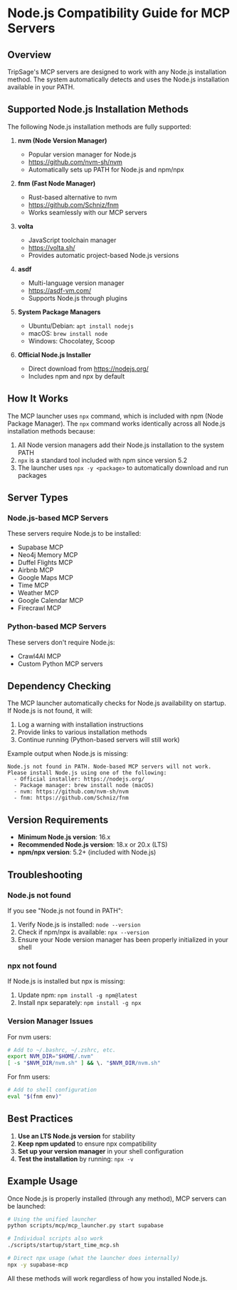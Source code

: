 # Node.js Compatibility Guide for MCP Servers

## Overview

TripSage's MCP servers are designed to work with any Node.js installation method. The system automatically detects and uses the Node.js installation available in your PATH.

## Supported Node.js Installation Methods

The following Node.js installation methods are fully supported:

1. **nvm (Node Version Manager)**
   - Popular version manager for Node.js
   - <https://github.com/nvm-sh/nvm>
   - Automatically sets up PATH for Node.js and npm/npx

2. **fnm (Fast Node Manager)**
   - Rust-based alternative to nvm
   - <https://github.com/Schniz/fnm>
   - Works seamlessly with our MCP servers

3. **volta**
   - JavaScript toolchain manager
   - <https://volta.sh/>
   - Provides automatic project-based Node.js versions

4. **asdf**
   - Multi-language version manager
   - <https://asdf-vm.com/>
   - Supports Node.js through plugins

5. **System Package Managers**
   - Ubuntu/Debian: `apt install nodejs`
   - macOS: `brew install node`
   - Windows: Chocolatey, Scoop

6. **Official Node.js Installer**
   - Direct download from <https://nodejs.org/>
   - Includes npm and npx by default

## How It Works

The MCP launcher uses `npx` command, which is included with npm (Node Package Manager). The `npx` command works identically across all Node.js installation methods because:

1. All Node version managers add their Node.js installation to the system PATH
2. `npx` is a standard tool included with npm since version 5.2
3. The launcher uses `npx -y <package>` to automatically download and run packages

## Server Types

### Node.js-based MCP Servers

These servers require Node.js to be installed:

- Supabase MCP
- Neo4j Memory MCP
- Duffel Flights MCP
- Airbnb MCP
- Google Maps MCP
- Time MCP
- Weather MCP
- Google Calendar MCP
- Firecrawl MCP

### Python-based MCP Servers

These servers don't require Node.js:

- Crawl4AI MCP
- Custom Python MCP servers

## Dependency Checking

The MCP launcher automatically checks for Node.js availability on startup. If Node.js is not found, it will:

1. Log a warning with installation instructions
2. Provide links to various installation methods
3. Continue running (Python-based servers will still work)

Example output when Node.js is missing:

```plaintext
Node.js not found in PATH. Node-based MCP servers will not work.
Please install Node.js using one of the following:
  - Official installer: https://nodejs.org/
  - Package manager: brew install node (macOS)
  - nvm: https://github.com/nvm-sh/nvm
  - fnm: https://github.com/Schniz/fnm
```

## Version Requirements

- **Minimum Node.js version**: 16.x
- **Recommended Node.js version**: 18.x or 20.x (LTS)
- **npm/npx version**: 5.2+ (included with Node.js)

## Troubleshooting

### Node.js not found

If you see "Node.js not found in PATH":

1. Verify Node.js is installed: `node --version`
2. Check if npm/npx is available: `npx --version`
3. Ensure your Node version manager has been properly initialized in your shell

### npx not found

If Node.js is installed but npx is missing:

1. Update npm: `npm install -g npm@latest`
2. Install npx separately: `npm install -g npx`

### Version Manager Issues

For nvm users:

```bash
# Add to ~/.bashrc, ~/.zshrc, etc.
export NVM_DIR="$HOME/.nvm"
[ -s "$NVM_DIR/nvm.sh" ] && \. "$NVM_DIR/nvm.sh"
```

For fnm users:

```bash
# Add to shell configuration
eval "$(fnm env)"
```

## Best Practices

1. **Use an LTS Node.js version** for stability
2. **Keep npm updated** to ensure npx compatibility
3. **Set up your version manager** in your shell configuration
4. **Test the installation** by running: `npx -v`

## Example Usage

Once Node.js is properly installed (through any method), MCP servers can be launched:

```bash
# Using the unified launcher
python scripts/mcp/mcp_launcher.py start supabase

# Individual scripts also work
./scripts/startup/start_time_mcp.sh

# Direct npx usage (what the launcher does internally)
npx -y supabase-mcp
```

All these methods will work regardless of how you installed Node.js.
